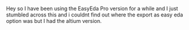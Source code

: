 Hey so I have been using the EasyEda Pro version for a while and I just stumbled across this and i couldnt find out where the export as easy eda option was but I had the altium version. 
